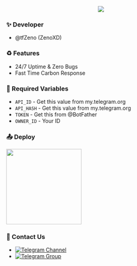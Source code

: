 <p align="center"><a href="https://github.com/Axe-Botz/carbon"><img src="https://telegra.ph/file/be6829584bbfe5f15dda2.png"></a></p> 

### ✨ Developer
* @tfZeno (ZenoXD)

### ♻️ Features
* 24/7 Uptime & Zero Bugs
* Fast Time Carbon Response

### 🧲 Required Variables

* `API_ID` - Get this value from my.telegram.org
* `API_HASH` - Get this value from my.telegram.org
* `TOKEN` - Get this from @BotFather
* `OWNER_ID` - Your ID

### 📤 Deploy
<p><a href="https://heroku.com/deploy?template=https://github.com/Axe-Botz/carbon"><img src="https://img.shields.io/badge/Deploy%20To%20Heroku-blueviolet?style=for-the-badge&logo=heroku" width="200""/></a></p>


### 👤 Contact Us
- [![Telegram Channel](https://img.shields.io/static/v1?label=Join&message=Telegram%20Channel&color=blueviolet&style=for-the-badge&logo=telegram&logoColor=violet)](https://telegram.me/AxeBotz)
- [![Telegram Group](https://img.shields.io/static/v1?label=Join&message=Telegram%20Group&color=blueviolet&style=for-the-badge&logo=telegram&logoColor=violet)](https://telegram.me/AxeChatz)


